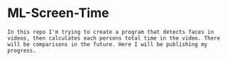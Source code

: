 # ML-Screen-Time

    In this repo I'm trying to create a program that detects faces in videos, then calculates each persons total time in the video. There will be comparisons in the future. Here I will be publishing my progress.
    
## 